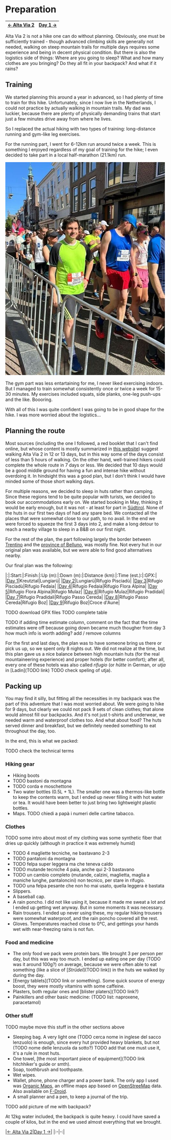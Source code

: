 # Preparation

|[← Alta Via 2](../)|[Day 1 →](../day1)|
|:-|-:|

Alta Via 2 is not a hike one can do without planning. Obviously, one must
be sufficiently trained - though advanced climbing skills are generally
not needed, walking on steep mountain trails for multiple days requires
some experience and being in decent physical condition. But there is also
the logistics side of things: Where are you going to sleep? What and how
many clothes are you bringing?  Do they all fit in your backpack? And
what if it rains?

## Training

We started planning this around a year in advanced, so I had plenty
of time to train for this hike. Unfortunately, since I now live in
the Netherlands, I could not practice by actually walking in mountain
trails. My dad was luckier, because there are plenty of physically
demanding trains that start just a few minutes drive away from where
he lives.

So I replaced the actual hiking with two types of training: long-distance
running and gym-like leg exercises.

For the running part, I went for 6-12km run around twice a week. This
is something I enjoyed regardless of my goal of training for the hike;
I even decided to take part in a local half-marathon (21.1km) run.

![Me, ready for a half marathon](../img/0-leiden-half-marathon.jpg)

The gym part was less entartaining for me, I never liked exercising
indoors.  But I managed to train somewhat consistently once or twice a
week for 15-30 minutes. My exercises included squats, side planks,
one-leg push-ups and the like. Boooring.

With all of this I was quite confident I was going to be in good
shape for the hike. I was more worried about the logistics...

## Planning the route

Most sources (including the one I followed, a red booklet that I
can't find online, but whose content is mostly summarized in
[this website](https://www.altavia2dolomiti.com/percorso))
suggest walking Alta Via 2 in 12 or 13 days, but in this way some of
the days consist of less than 5 hours of walking. On the other hand,
well-trained hikers could complete the whole route in 7 days or less. We
decided that 10 days would be a good middle ground for having a fun and
intense hike without overdoing it. In hindsight this was a good plan, but
I don't think I would have minded some of those short walking days.

For multiple reasons, we decided to sleep in huts rather than camping.
Since these regions tend to be quite popular with turists, we decided to
book our accommodations early on.  We started booking in May, thinking it
would be early enough, but it was not - at least for part in
[Südtirol](https://en.wikipedia.org/wiki/South_Tyrol).
None of the huts in our first two days of had any spare bed. We contacted
all the places that were somewhat close to our path, to no avail. In the
end we were forced to squeeze the first 3 days into 2, and make a long
detour to reach a nearby village to sleep in a B&B on our first night.

For the rest of the plan, the part following largely the border between
[Trentino](https://en.wikipedia.org/wiki/Trentino) and the
[province of Belluno](https://en.wikipedia.org/wiki/Province_of_Belluno),
was mostly fine. Not every hut in our original plan was available, but
we were able to find good alternatives nearby.

Our final plan was the following:

|:|:Start:|:Finish:|:Up (m):|:Down (m):|:Distance (km):|:Time (est.):|:GPX:|
|[Day 1](./day1)|Kreutztal|Lungiarü|
|[Day 2](./day2)|Lungiarü|Rifugio Pisciadù|
|[Day 3](./day3)|Rifugio Pisciadù|Rifugio Fedaia|
|[Day 4](./day4)|Rifugio Fedaia|Rifugio Flora Alpina|
|[Day 5](./day5)|Rifugio Flora Alpina|Rifugio Mulaz|
|[Day 6](./day6)|Rifugio Mulaz|Rifugio Pradidali|
|[Day 7](./day7)|Rifugio Pradidali|Rifugio Passo Cereda|
|[Day 8](./day8)|Rifugio Passo Cereda|Rifugio Boz|
|[Day 9](./day9)|Rifugio Boz|Croce d'Aune|

TODO download GPX files
TODO complete table
 
TODO if adding time estimate column,
     comment on the fact that the time estimates were off because
     going down became much thougher from day 3
     how much info is worth adding? add / remove columns

For the first and last days, the plan was to have someone bring us there
or pick us up, so we spent only 8 nights out.  We did not realize at the
time, but this plan gave us a nice balance between high mountain huts
(for the real mountaineering experience) and proper hotels (for better
comfort); after all, every one of these hotels was also called *rifugio*
(or *hütte* in German, or *utja* in [Ladin](TODO link) TODO check
speling of utja).

## Packing up

You may find it silly, but fitting all the necessities in my backpack
was the part of this adventure that I was most worried about. We were
going to hike for 9 days, but clearly we could not pack 9 sets of clean
clothes; that alone would almost fill our backpacks. And it's not just
t-shirts and underwear, we needed warm and waterproof clothes too. And
what about food? The huts served dinner and breakfast, but we definitely
needed something to eat throughout the day, too.

In the end, this is what we packed:

TODO check the technical terms

### Hiking gear

* Hiking boots
* TODO bastoni da montagna
* TODO corda e moschettone
* Two water bottles (0.5L + 1L). The smaller one was a thermos-like bottle
  to keep the contents warm, but I ended up never filling it with hot
  water or tea. It would have been better to just bring two lightweight
  plastic bottles.
* Maps. TODO chiedi a papà i numeri delle cartine tabacco.

### Clothes

TODO some intro about most of my clothing was some synthetic fiber
     that dries up quickly (although in practice it was extremely humid)

* TODO 4 magliette tecniche, ne bastavano 2-3
* TODO pantaloni da montagna
* TODO felpa super leggera ma che teneva caldo
* TODO mutande tecniche 4 paia, anche qui 2-3 bastavano
* TODO un cambio completo (mutande, calzini, maglietta, maglia a maniche
  lunghe, pantaloncini) non tecnico, per stare in rifugio.
* TODO una felpa pesante che non ho mai usato, quella leggera è bastata
* Slippers.
* A baseball cap.
* A rain poncho. I did not like using it, because it made me sweat a lot
  and I ended up getting wet anyway. But in some moments it was necessary.
* Rain trousers. I ended up never using these, my regular hiking trousers
  were somewhat waterproof, and the rain poncho covered all the rest.
* Gloves. Temperatures reached close to 0°C,
  and gettings your hands wet with near-freezing rains is not fun.

### Food and medicine

* The only food we pack were protein bars. We brought 3 per person per
  day, but this was way too much. I ended up eating one per day (TODO was
  it around 100g?) on average, because we were often able to eat something
  (like a slice of [*Strüdel*](TODO link)) in the huts we walked by during
  the day.
* [Energy tablets](TODO link or something). Some quick source of energy boost,
  they were mostly vitamins with some caffeine.
* Plasters, both regular ones and [blister platers](TODO link?)
* Painkillers and other basic medicine: (TODO list: naproxene, paracetamol)

### Other stuff

TODO maybe move this stuff in the other sections above

* Sleeping bag. A very light one (TODO cerca nome in inglese
  del sacco lenzuolo) is enough, since every hut provided heavy
  blankets, but not (TODO nome delle lenzuola da sotto?)
  TODO add that one must use it, it's a rule in most huts.
* One towel, [the most important piece of equipment](TODO link hitchhiker's guide or smth).
* Soap, toothbrush and toothpaste.
* Wet wipes.
* Wallet, phone, phone charger and a power bank. The only app I used was
  [Organic Maps](https://play.google.com/store/apps/details?id=app.organicmaps),
  an offline maps app based on
  [OpenStreeMap](https://www.openstreetmap.org/#map=12/46.5905/11.7540) data.
  Also available on [F-Droid](https://f-droid.org/packages/app.organicmaps/).
* A small planner and a pen, to keep a journal of the trip.

TODO add picture of me with backpack?

At 12kg water included, the backpack is quite heavy. I could have saved a
couple of kilos, but in the end we used almost everything that we brought.

|[← Alta Via 2](../)|[Day 1 →](../day1)| |:-|-:|
